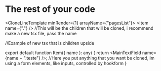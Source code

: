 # The rest of your code

<CloneLineTemplate minRender={1} arrayName={"pagesList"}> <Item name={"."} /> //This will be the children that will be cloned, i recommend make a new tsx file, pass the name

//Example of new tsx that is children upside

export default function Item({ name }: any) { return <MainTextField name={name + ".teste"} />; //Here you put anything that you want be cloned, im using a form elements, like inputs, controlled by hookform }
